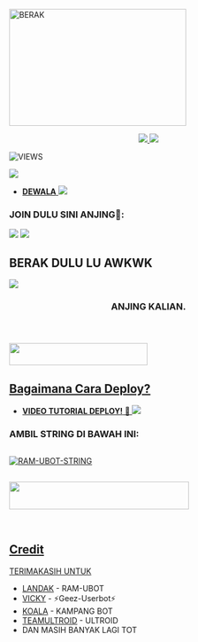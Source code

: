 <a href="https://www.instagram.com/diiyyo2808?r=nametag"><img src="https://telegra.ph/file/457035ea8cdb0f3829f3a.jpg" width="320" height="211" alt="  BERAK" /></a>

<p align="center">
  <a href="https://github.com/Dewalla/BERAK/fork">
    <img src="https://img.shields.io/github/forks/Dewalla/BERAK?label=Fork&style=social">
    
  </a>
  <a href="https://github.com/Dewalla/BERAK">
    <img src="https://img.shields.io/github/stars/Dewalla/BERAK?style=social">
  </a>
</p>  

![VIEWS](https://komarev.com/ghpvc/?username=Dewalla)

<a href="https://t.me/dewalabot"><img src="https://img.shields.io/badge/KODE%20PENILAIAN-A+-blue.svg?style=for-the-badge&logo=Factor.">

* **DEWALA** 
[<img src="https://telegra.ph/file/5384dc9f78c8df80f3d6c.jpg">](https://t.me/dewaslow)

  
  
  
  


### JOIN DULU SINI ANJING🖕:

<a href="https://t.me/chipmunkchanel"><img src="https://img.shields.io/badge/Channel%20BERAK-red.svg?style=for-the-badge&logo=Telegram"></a>
<a href="https://t.me/kalongclub"><img src="https://img.shields.io/badge/Join-NOCKTURNAL%20VIBES-purple.svg?style=for-the-badge&logo=Telegram"></a>

## BERAK DULU LU AWKWK 
[<img src="https://telegra.ph/file/5384dc9f78c8df80f3d6c.jpg">](https://t.me/sagapungteam)


<h3 align="center">ANJING KALIAN.</h3>
<p align="center">&nbsp;</p>

### <a href="https://t.me/sagapungteam"><img src="https://img.shields.io/badge/GROUP%20SPAM%20BERAK-blue?style=flat&logo=Telegram" width="250" height="40.100" />


## Bagaimana Cara Deploy?


* **VIDEO TUTORIAL DEPLOY!** 🔧
[<img src="https://telegra.ph/file/04101b8002b0f3a8b4801.jpg">](https://t.me/UserbotChannel/36)

### AMBIL STRING DI BAWAH INI:

##
[![RAM-UBOT-STRING](https://replit.com/badge/github/@ramadhani892/RAM-UBOT)](https://replit.com/@ramadhani892/RAM-UBOT-STRING)
##
<a href="https://heroku.com/deploy?template=https://github.com/Dewalla/BERAK.git"><img src="https://img.shields.io/badge/DEPLOY%20BERAK%20DI%20HEROKU-Pink?style=flat&logo=Heroku" width="325" height="50.100" />

<br>
</p>

## Credit
TERIMAKASIH UNTUK

*   [LANDAK](https://t.me/maafgausahsokap) - RAM-UBOT
*   [VICKY](https://t.me/vckyouubitch) - ⚡Geez-Userbot⚡
*   [KOALA](https://t.me/manusiarakitann) - KAMPANG BOT
*   [TEAMULTROID](https://github.com/TeamUltroid) - ULTROID
*    DAN MASIH BANYAK LAGI TOT
